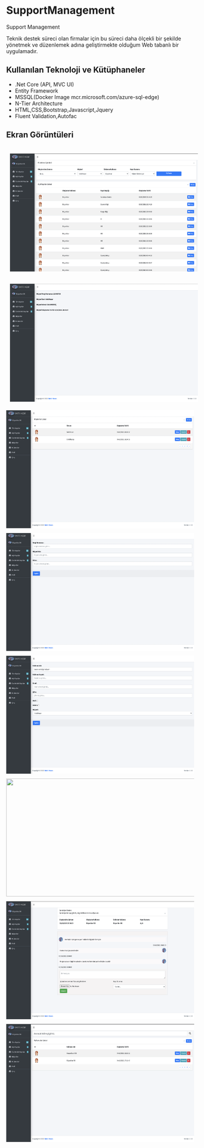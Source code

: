 # SupportManagement
Support Management


Teknik destek süreci olan firmalar için bu süreci daha ölçekli bir şekilde yönetmek ve düzenlemek adına geliştirmekte olduğum Web tabanlı bir uygulamadır.

## Kullanılan Teknoloji ve Kütüphaneler
- .Net Core (API, MVC UI)
- Entity Framework
- MSSQL(Docker Image  mcr.microsoft.com/azure-sql-edge)
- N-Tier Architecture
- HTML,CSS,Bootstrap,Javascript,Jquery
- Fluent Validation,Autofac


## Ekran Görüntüleri


<img src="https://github.com/busranurok/SupportManagement/blob/main/screenshots/AllTickets.png" width="575" height="316" style="margin-top:10px; padding:10px;" >

<img src="https://github.com/busranurok/SupportManagement/blob/main/screenshots/CustomerDetail.png" width="575" height="316" style="margin-top:10px; padding:10px;">

<img src="https://github.com/busranurok/SupportManagement/blob/main/screenshots/CustomerList.png" width="575" height="316" style="margin-top:10px;">

<img src="https://github.com/busranurok/SupportManagement/blob/main/screenshots/InsertCustomer.png" width="575" height="316" style="margin-top:10px;">

<img src="https://github.com/busranurok/SupportManagement/blob/main/screenshots/InsertUser.png" width="575" height="316" style="margin-top:10px;">

<img src="https://github.com/busranurok/SupportManagement/blob/main/screenshots/Login.png" width="575" height="316" style="margin-top:10px;">

<img src="https://github.com/busranurok/SupportManagement/blob/main/screenshots/TicketDetail.png" width="575" height="316" style="margin-top:10px;">

<img src="https://github.com/busranurok/SupportManagement/blob/main/screenshots/UserList.png" width="575" height="316" style="margin-top:10px;">
